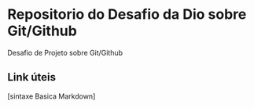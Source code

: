 # Repositorio do Desafio da Dio sobre Git/Github
Desafio de Projeto sobre Git/Github

## Link úteis
[sintaxe Basica Markdown]
